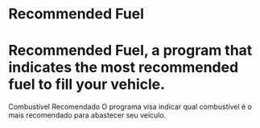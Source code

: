# Recommended Fuel 
# Recommended Fuel, a program that indicates the most recommended fuel to fill your vehicle. 
Combustível Recomendado
O programa visa indicar qual combustível é o mais recomendado para abastecer seu veículo.
